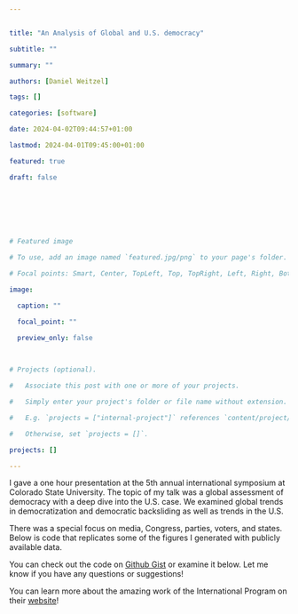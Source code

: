 ```yaml
--- 


title: "An Analysis of Global and U.S. democracy" 

subtitle: "" 

summary: "" 

authors: [Daniel Weitzel] 

tags: [] 

categories: [software] 

date: 2024-04-02T09:44:57+01:00 

lastmod: 2024-04-01T09:45:00+01:00 

featured: true 

draft: false 

  

  

  

# Featured image 

# To use, add an image named `featured.jpg/png` to your page's folder. 

# Focal points: Smart, Center, TopLeft, Top, TopRight, Left, Right, BottomLeft, Bottom, BottomRight. 

image: 

  caption: "" 

  focal_point: "" 

  preview_only: false 

  

# Projects (optional). 

#   Associate this post with one or more of your projects. 

#   Simply enter your project's folder or file name without extension. 

#   E.g. `projects = ["internal-project"]` references `content/project/deep-learning/index.md`. 

#   Otherwise, set `projects = []`. 

projects: [] 

--- 
```


I gave a one hour presentation at the 5th annual international symposium at Colorado State University. The topic of my talk was a global assessment of democracy with a deep dive into the U.S. case. We examined global trends in democratization and democratic backsliding as well as trends in the U.S. 

There was a special focus on media, Congress, parties, voters, and states. Below is code that replicates some of the figures I generated with publicly available data. 

You can check out the code on [Github Gist](https://gist.github.com/danweitzel/b82f6c4105e64b05609e84e8ef262be1) or examine it below. Let me know if you have any questions or suggestions!

You can learn more about the amazing work of the International Program on their [website](https://international.colostate.edu/symposium/)!

  
<script src="https://gist.github.com/danweitzel/b82f6c4105e64b05609e84e8ef262be1.js"></script>